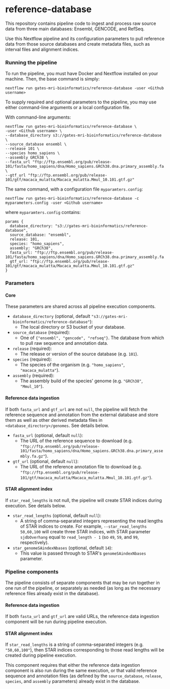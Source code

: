 # reference-database

This repository contains pipeline code to ingest and process raw source data from three main databases: Ensembl, GENCODE, and RefSeq.

Use this Nextflow pipeline and its configuration parameters to pull reference data from those source databases and create metadata files, such as interval files and alignment indices.

### Running the pipeline

To run the pipeline, you must have Docker and Nextflow installed on your machine. Then, the base command is simply:
```
nextflow run gates-mri-bioinformatics/reference-database -user <Github username>
```

To supply required and optional parameters to the pipeline, you may use either command-line arguments or a local configuration file.

With command-line arguments:
```
nextflow run gates-mri-bioinformatics/reference-database \
-user <Github username> \
--database_directory s3://gates-mri-bioinformatics/reference-database \
--source_database ensembl \
--release 101 \
--species homo_sapiens \
--assembly GRCh38 \
--fasta_url "ftp://ftp.ensembl.org/pub/release-101/fasta/homo_sapiens/dna/Homo_sapiens.GRCh38.dna.primary_assembly.fa.gz" \
--gtf_url "ftp://ftp.ensembl.org/pub/release-101/gtf/macaca_mulatta/Macaca_mulatta.Mmul_10.101.gtf.gz"
```

The same command, with a configuration file `myparamters.config`:
```
nextflow run gates-mri-bioinformatics/reference-database -c myparameters.config -user <Github username>
```
where `myparamters.config` contains:
```
params {
  database_directory: "s3://gates-mri-bioinformatics/reference-database",
  source_database: "ensembl",
  release: 101,
  species: "homo_sapiens",
  assembly: "GRCh38",
  fasta_url: "ftp://ftp.ensembl.org/pub/release-101/fasta/homo_sapiens/dna/Homo_sapiens.GRCh38.dna.primary_assembly.fa.gz",
  gtf_url: "ftp://ftp.ensembl.org/pub/release-101/gtf/macaca_mulatta/Macaca_mulatta.Mmul_10.101.gtf.gz"
}
```

### Parameters

#### Core
These parameters are shared across all pipeline execution components.

* `database_directory` (optional, default `"s3://gates-mri-bioinformatics/reference-database"`):
  * The local directory or S3 bucket of your database.
* `source_database` (required): 
  * One of `{"ensembl", "gencode", "refseq"}`. The database from which to pull raw sequence and annotation data.
* `release` (required): 
  * The release or version of the source database (e.g. `101`).
* `species` (required): 
  * The species of the organism (e.g. `"homo_sapiens"`, `"macaca_mulatta"`).
* `assembly` (required): 
  * The assembly build of the species' genome (e.g. `"GRCh38"`, `"Mmul_10"`).

#### Reference data ingestion
If both `fasta_url` and `gtf_url` are not `null`, the pipeline will fetch the reference sequence and annotation from the external database and store them as well as other derived metadata files in `<database_directory>/genomes`. See details below.

* `fasta_url` (optional, default `null`):
  * The URL of the reference sequence to download (e.g. `"ftp://ftp.ensembl.org/pub/release-101/fasta/homo_sapiens/dna/Homo_sapiens.GRCh38.dna.primary_assembly.fa.gz"`).
* `gtf_url` (optional, default `null`):
  * The URL of the reference annotation file to download (e.g. `"ftp://ftp.ensembl.org/pub/release-101/gtf/macaca_mulatta/Macaca_mulatta.Mmul_10.101.gtf.gz"`).

#### STAR alignment index
If `star_read_lengths` is not null, the pipeline will create STAR indices during execution. See details below.

* `star_read_lengths` (optional, default `null`): 
  * A string of comma-separated integers representing the read lengths of STAR indices to create. For example, `--star_read_lengths 50,60,100` will create three STAR indices, with STAR parameter `sjdbOverhang` equal to `read_length - 1` (so `49`, `59`, and `99`, respectively).
* `star_genomeSAindexNbases` (optional, default `14`): 
  * This value is passed through to STAR's `genomeSAindexNbases` parameter.
  
### Pipeline components
  
The pipeline consists of separate components that may be run together in one run of the pipeline, or separately as needed (as long as the necessary reference files already exist in the database).
  
#### Reference data ingestion
  
If both `fasta_url` and `gtf_url` are valid URLs, the reference data ingestion component will be run during pipeline execution. 
  
#### STAR alignment index
  
If `star_read_lengths` is a string of comma-separated integers (e.g. `"50,60,100"`), then STAR indices corresponding to those read lengths will be created during pipeline execution.
  
This component requires that either the reference data ingestion component is also run during the same execution, or that valid reference sequence and annotation files (as defined by the `source_database`, `release`, `species`, and `assembly` parameters) already exist in the database.

